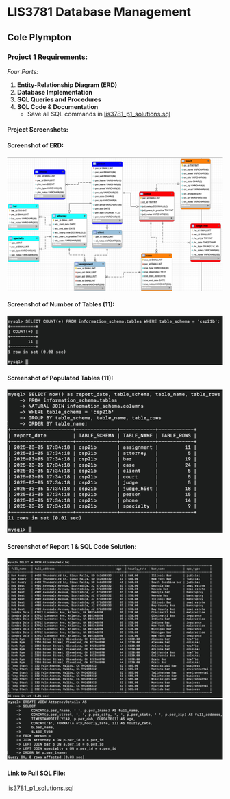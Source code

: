 # LIS3781 Database Management

## Cole Plympton

### Project 1 Requirements:

*Four Parts:*

1. **Entity-Relationship Diagram (ERD)**
2. **Database Implementation**
3. **SQL Queries and Procedures**
4. **SQL Code & Documentation**
   - Save all SQL commands in [lis3781_p1_solutions.sql](lis3781_p1_solutions.sql "lis3781_p1_solutions.sql")

#### Project Screenshots:

#### Screenshot of ERD:
![P1 ERD](img/p1_erd.png)

#### Screenshot of Number of Tables (11):
![P1 Tables Count](img/p1_tables_count.png)

#### Screenshot of Populated Tables (11):
![P1 Populated Tables](img/p1_populated_tables.png)

#### Screenshot of Report 1 & SQL Code Solution:
![P1 Report](img/p1_report.png)
![Code Solution](img/report_code.png)

#### Link to Full SQL File:
[lis3781_p1_solutions.sql](lis3781_p1_solutions.sql "lis3781_p1_solutions.sql")